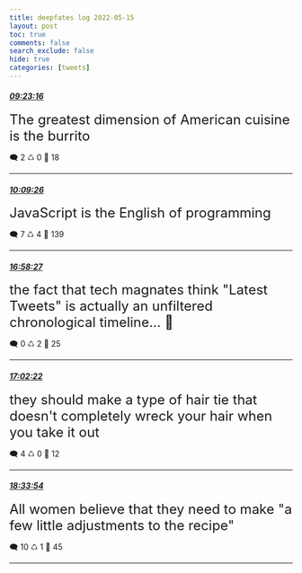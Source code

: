 ```yaml
---
title: deepfates log 2022-05-15
layout: post
toc: true
comments: false
search_exclude: false
hide: true
categories: [tweets]
---
```



#### <a href = "https://twitter.com/deepfates/status/1525859364812181505">*09:23:16*</a>

<font size="5">The greatest dimension of American cuisine is the burrito</font>



🗨️ 2 ♺ 0 🤍  18   

---
    
#### <a href = "https://twitter.com/deepfates/status/1525870984808513541">*10:09:26*</a>

<font size="5">JavaScript is the English of programming</font>



🗨️ 7 ♺ 4 🤍  139   

---
    
#### <a href = "https://twitter.com/deepfates/status/1525973916736491521">*16:58:27*</a>

<font size="5">the fact that tech magnates think "Latest Tweets" is actually an unfiltered chronological timeline... 🤣</font>



🗨️ 0 ♺ 2 🤍  25   

---
    
#### <a href = "https://twitter.com/deepfates/status/1525974902418857992">*17:02:22*</a>

<font size="5">they should make a type of hair tie that doesn't completely wreck your hair when you take it out</font>



🗨️ 4 ♺ 0 🤍  12   

---
    
#### <a href = "https://twitter.com/deepfates/status/1525997938425712640">*18:33:54*</a>

<font size="5">All women believe that they need to make "a few little adjustments to the recipe"</font>



🗨️ 10 ♺ 1 🤍  45   

---
    
            

